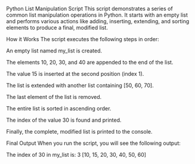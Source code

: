 Python List Manipulation Script
This script demonstrates a series of common list manipulation operations in Python. It starts with an empty list and performs various actions like adding, inserting, extending, and sorting elements to produce a final, modified list.

How it Works
The script executes the following steps in order:

An empty list named my_list is created.

The elements 10, 20, 30, and 40 are appended to the end of the list.

The value 15 is inserted at the second position (index 1).

The list is extended with another list containing [50, 60, 70].

The last element of the list is removed.

The entire list is sorted in ascending order.

The index of the value 30 is found and printed.

Finally, the complete, modified list is printed to the console.

Final Output
When you run the script, you will see the following output:

The index of 30 in my_list is: 3
[10, 15, 20, 30, 40, 50, 60]
